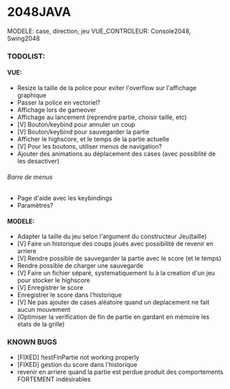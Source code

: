 # 2048JAVA
MODELE: case, direction, jeu
VUE_CONTROLEUR: Console2048, Swing2048

### TODOLIST:
#### VUE:
- Resize la taille de la police pour eviter l'overflow sur l'affichage graphique
- Passer la police en vectoriel?
- Affichage lors de gameover
- Affichage au lancement (reprendre partie, choisir taille, etc)
- [V] Bouton/keybind pour annuler un coup
- [V] Bouton/keybind pour sauvegarder la partie
- Afficher le highscore, et le temps de la partie actuelle
- [V] Pour les boutons, utiliser menus de navigation?
- Ajouter des animations au déplacement des cases (avec possiblité de les desactiver)

###### Barre de menus
- Page d'aide avec les keybindings
- Paramètres?

#### MODELE:
- Adapter la taille du jeu selon l'argument du constructeur Jeu(taille)
- [V] Faire un historique des coups joués avec possibilité de revenir en arriere
- [V] Rendre possible de sauvegarder la partie avec le score (et le temps)
- Rendre possible de charger une sauvegarde
- [V] Faire un fichier séparé, systematiquement lu à la creation d'un jeu pour stocker le highscore
- [V] Enregistrer le score
- Enregistrer le score dans l'historique
- [V] Ne pas ajouter de cases aléatoire quand un deplacement ne fait aucun mouvement
- (Optimiser la verification de fin de partie en gardant en mémoire les etats de la grille)  


### KNOWN BUGS
- [FIXED] !testFinPartie not working properly 
- [FIXED] gestion du score dans l'historique
- revenir en arriere quand la partie est perdue produit des comportements FORTEMENT indésirables
